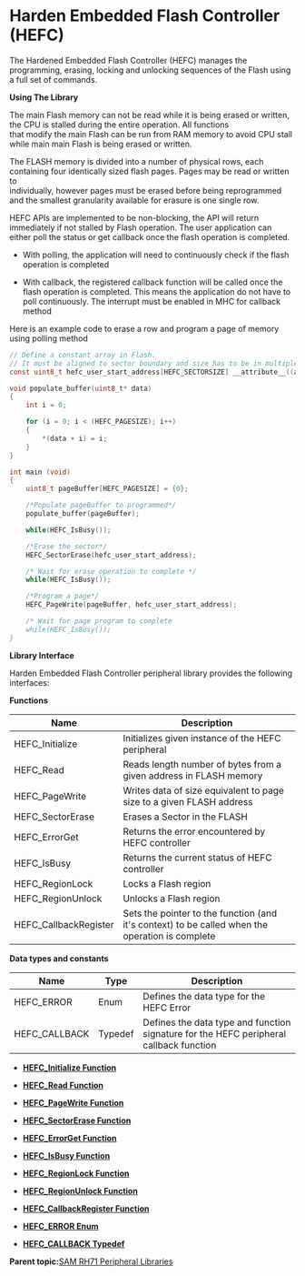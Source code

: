 # Harden Embedded Flash Controller \(HEFC\)

The Hardened Embedded Flash Controller \(HEFC\) manages the programming, erasing, locking and unlocking sequences of the Flash using a full set of commands.

**Using The Library**

The main Flash memory can not be read while it is being erased or written, the CPU is stalled during the entire operation. All functions<br />that modify the main Flash can be run from RAM memory to avoid CPU stall while main main Flash is being erased or written.

The FLASH memory is divided into a number of physical rows, each containing four identically sized flash pages. Pages may be read or written to<br />individually, however pages must be erased before being reprogrammed and the smallest granularity available for erasure is one single row.

HEFC APIs are implemented to be non-blocking, the API will return immediately if not stalled by Flash operation. The user application can<br />either poll the status or get callback once the flash operation is completed.

-   With polling, the application will need to continuously check if the flash operation is completed

-   With callback, the registered callback function will be called once the flash operation is completed. This means the application do not have to poll continuously. The interrupt must be enabled in MHC for callback method


Here is an example code to erase a row and program a page of memory using polling method

```c
// Define a constant array in Flash.
// It must be aligned to sector boundary and size has to be in multiple of sectors
const uint8_t hefc_user_start_address[HEFC_SECTORSIZE] __attribute__((aligned(HEFC_SECTORSIZE),keep,externally_visible,space(prog)))= {0};

void populate_buffer(uint8_t* data)
{
    int i = 0;

    for (i = 0; i < (HEFC_PAGESIZE); i++)
    {
        *(data + i) = i;
    }
}

int main (void)
{
    uint8_t pageBuffer[HEFC_PAGESIZE] = {0};

    /*Populate pageBuffer to programmed*/
    populate_buffer(pageBuffer);

    while(HEFC_IsBusy());

    /*Erase the sector*/
    HEFC_SectorErase(hefc_user_start_address);

    /* Wait for erase operation to complete */
    while(HEFC_IsBusy());

    /*Program a page*/
    HEFC_PageWrite(pageBuffer, hefc_user_start_address);

    /* Wait for page program to complete
    while(HEFC_IsBusy());
}
```

**Library Interface**

Harden Embedded Flash Controller peripheral library provides the following interfaces:

**Functions**

|Name|Description|
|----|-----------|
|HEFC\_Initialize|Initializes given instance of the HEFC peripheral|
|HEFC\_Read|Reads length number of bytes from a given address in FLASH memory|
|HEFC\_PageWrite|Writes data of size equivalent to page size to a given FLASH address|
|HEFC\_SectorErase|Erases a Sector in the FLASH|
|HEFC\_ErrorGet|Returns the error encountered by HEFC controller|
|HEFC\_IsBusy|Returns the current status of HEFC controller|
|HEFC\_RegionLock|Locks a Flash region|
|HEFC\_RegionUnlock|Unlocks a Flash region|
|HEFC\_CallbackRegister|Sets the pointer to the function \(and it's context\) to be called when the operation is complete|

**Data types and constants**

|Name|Type|Description|
|----|----|-----------|
|HEFC\_ERROR|Enum|Defines the data type for the HEFC Error|
|HEFC\_CALLBACK|Typedef|Defines the data type and function signature for the HEFC peripheral callback function|

-   **[HEFC\_Initialize Function](GUID-39B53E7E-9D51-43BF-B1A1-71CBEA11673F.md)**  

-   **[HEFC\_Read Function](GUID-26DDBB95-CFD3-42A1-93B3-1B131EB8E25E.md)**  

-   **[HEFC\_PageWrite Function](GUID-7F09B86A-3A6B-40B4-B249-89C9907A2149.md)**  

-   **[HEFC\_SectorErase Function](GUID-EB1382AB-EC95-4160-AAC6-23AA8E8FA17B.md)**  

-   **[HEFC\_ErrorGet Function](GUID-043FC766-DB9C-400F-BD5D-19A66F293E17.md)**  

-   **[HEFC\_IsBusy Function](GUID-8FACA83E-3523-422A-8442-8ACE4892428F.md)**  

-   **[HEFC\_RegionLock Function](GUID-B221B498-EE64-42C4-9AF2-ACDB96344083.md)**  

-   **[HEFC\_RegionUnlock Function](GUID-6A3BDB4F-FBB0-48E0-9132-971103CDA85E.md)**  

-   **[HEFC\_CallbackRegister Function](GUID-CB651923-F40A-4D6D-B184-CB849FAFBBCD.md)**  

-   **[HEFC\_ERROR Enum](GUID-7290880B-F306-4096-9F9B-F6B6D5934CF6.md)**  

-   **[HEFC\_CALLBACK Typedef](GUID-4B4993C9-CCC5-43D5-9AEF-3909E933CDFB.md)**  


**Parent topic:**[SAM RH71 Peripheral Libraries](GUID-AC9BE324-E486-46EA-8D16-E04E15288053.md)


